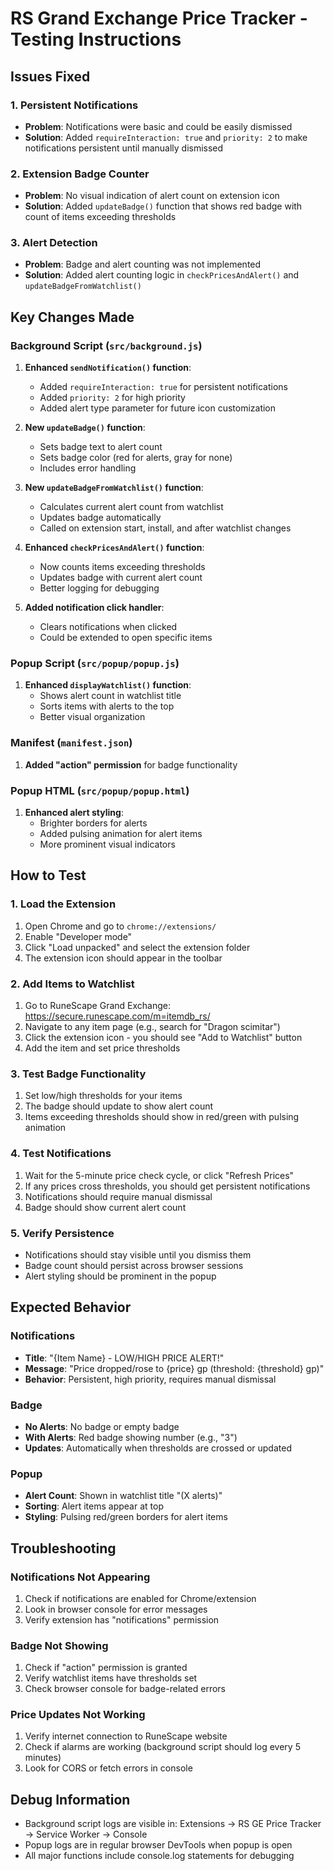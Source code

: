 # RS Grand Exchange Price Tracker - Testing Instructions

## Issues Fixed

### 1. **Persistent Notifications**
- **Problem**: Notifications were basic and could be easily dismissed
- **Solution**: Added `requireInteraction: true` and `priority: 2` to make notifications persistent until manually dismissed

### 2. **Extension Badge Counter**
- **Problem**: No visual indication of alert count on extension icon  
- **Solution**: Added `updateBadge()` function that shows red badge with count of items exceeding thresholds

### 3. **Alert Detection**
- **Problem**: Badge and alert counting was not implemented
- **Solution**: Added alert counting logic in `checkPricesAndAlert()` and `updateBadgeFromWatchlist()`

## Key Changes Made

### Background Script (`src/background.js`)
1. **Enhanced `sendNotification()` function**:
   - Added `requireInteraction: true` for persistent notifications
   - Added `priority: 2` for high priority
   - Added alert type parameter for future icon customization

2. **New `updateBadge()` function**:
   - Sets badge text to alert count
   - Sets badge color (red for alerts, gray for none)
   - Includes error handling

3. **New `updateBadgeFromWatchlist()` function**:
   - Calculates current alert count from watchlist
   - Updates badge automatically
   - Called on extension start, install, and after watchlist changes

4. **Enhanced `checkPricesAndAlert()` function**:
   - Now counts items exceeding thresholds
   - Updates badge with current alert count
   - Better logging for debugging

5. **Added notification click handler**:
   - Clears notifications when clicked
   - Could be extended to open specific items

### Popup Script (`src/popup/popup.js`)
1. **Enhanced `displayWatchlist()` function**:
   - Shows alert count in watchlist title
   - Sorts items with alerts to the top
   - Better visual organization

### Manifest (`manifest.json`)
1. **Added "action" permission** for badge functionality

### Popup HTML (`src/popup/popup.html`)
1. **Enhanced alert styling**:
   - Brighter borders for alerts
   - Added pulsing animation for alert items
   - More prominent visual indicators

## How to Test

### 1. **Load the Extension**
1. Open Chrome and go to `chrome://extensions/`
2. Enable "Developer mode"
3. Click "Load unpacked" and select the extension folder
4. The extension icon should appear in the toolbar

### 2. **Add Items to Watchlist**
1. Go to RuneScape Grand Exchange: https://secure.runescape.com/m=itemdb_rs/
2. Navigate to any item page (e.g., search for "Dragon scimitar")
3. Click the extension icon - you should see "Add to Watchlist" button
4. Add the item and set price thresholds

### 3. **Test Badge Functionality**
1. Set low/high thresholds for your items
2. The badge should update to show alert count
3. Items exceeding thresholds should show in red/green with pulsing animation

### 4. **Test Notifications**
1. Wait for the 5-minute price check cycle, or click "Refresh Prices"
2. If any prices cross thresholds, you should get persistent notifications
3. Notifications should require manual dismissal
4. Badge should show current alert count

### 5. **Verify Persistence**
- Notifications should stay visible until you dismiss them
- Badge count should persist across browser sessions
- Alert styling should be prominent in the popup

## Expected Behavior

### Notifications
- **Title**: "{Item Name} - LOW/HIGH PRICE ALERT!"
- **Message**: "Price dropped/rose to {price} gp (threshold: {threshold} gp)"
- **Behavior**: Persistent, high priority, requires manual dismissal

### Badge
- **No Alerts**: No badge or empty badge
- **With Alerts**: Red badge showing number (e.g., "3")
- **Updates**: Automatically when thresholds are crossed or updated

### Popup
- **Alert Count**: Shown in watchlist title "(X alerts)"
- **Sorting**: Alert items appear at top
- **Styling**: Pulsing red/green borders for alert items

## Troubleshooting

### Notifications Not Appearing
1. Check if notifications are enabled for Chrome/extension
2. Look in browser console for error messages
3. Verify extension has "notifications" permission

### Badge Not Showing
1. Check if "action" permission is granted
2. Verify watchlist items have thresholds set
3. Check browser console for badge-related errors

### Price Updates Not Working
1. Verify internet connection to RuneScape website
2. Check if alarms are working (background script should log every 5 minutes)
3. Look for CORS or fetch errors in console

## Debug Information
- Background script logs are visible in: Extensions → RS GE Price Tracker → Service Worker → Console
- Popup logs are in regular browser DevTools when popup is open
- All major functions include console.log statements for debugging

